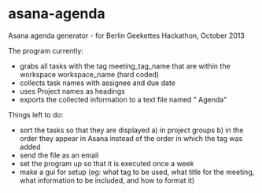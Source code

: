 asana-agenda
============

Asana agenda generator - for Berlin Geekettes Hackathon, October 2013

The program currently:
* grabs all tasks with the tag meeting_tag_name that are within the workspace workspace_name (hard coded)
* collects task names with assignee and due date
* uses Project names as headings
* exports the collected information to a text file named "<date> <tag name> Agenda"

Things left to do:
* sort the tasks so that they are displayed 
    a) in project groups 
    b) in the order they appear in Asana instead of the order in which the tag was added
* send the file as an email
* set the program up so that it is executed once a week
* make a gui for setup (eg: what tag to be used, what title for the meeting, what information to be included, and how to format it)
